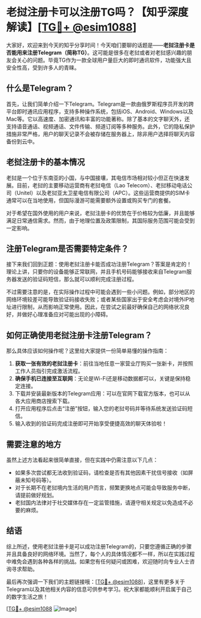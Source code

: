 # 老挝注册卡可以注册TG吗？【知乎深度解读】[[TG💪+ @esim1088](https://t.me/s/esim1088)]

大家好，欢迎来到今天的知乎分享时间！今天咱们要聊的话题是——**老挝注册卡是否能用来注册Telegram（简称TG）**。这可能是很多在老挝或者对老挝感兴趣的朋友会关心的问题。毕竟TG作为一款全球用户量巨大的即时通讯软件，功能强大且安全性高，受到许多人的青睐。

## 什么是Telegram？

首先，让我们简单介绍一下Telegram。Telegram是一款由俄罗斯程序员开发的跨平台即时通讯应用程序，支持多种操作系统，包括iOS、Android、Windows以及Mac等。它以高速度、加密通讯和丰富的功能著称。除了基本的文字聊天外，还支持语音通话、视频通话、文件传输、频道订阅等多种服务。此外，它的隐私保护措施非常严格，用户的聊天记录不会被存储在服务器上，除非用户选择将聊天内容备份到云中。

## 老挝注册卡的基本情况

老挝是一个位于东南亚的小国，与中国接壤，其电信市场相对较小但正在快速发展。目前，老挝的主要移动运营商有老挝电信（Lao Telecom）、老挝移动电话公司（Unitel）以及老挝亚太卫星电信有限公司（APC）。这些运营商提供的SIM卡通常可以在当地使用，但国际漫游可能需要额外设置或购买专门的套餐。

对于希望在国外使用的用户来说，老挝注册卡的优势在于价格较为低廉，并且能够满足日常通信需求。然而，由于地理位置及政策限制，其国际服务范围可能会受到一定影响。

## 注册Telegram是否需要特定条件？

接下来我们回到正题：使用老挝注册卡能否成功注册Telegram？答案是肯定的！理论上讲，只要你的设备能够正常联网，并且手机号码能够接收来自Telegram服务器发送的验证码短信，那么就可以顺利完成注册过程。

不过需要注意的是，在实际操作过程中可能会遇到一些小问题。例如，部分地区的网络环境较差可能导致验证码接收失败；或者某些国家出于安全考虑会对境外IP地址进行限制，从而影响正常使用。因此，在尝试之前最好确保自己的网络状况良好，并做好心理准备应对可能出现的小障碍。

## 如何正确使用老挝注册卡注册Telegram？

那么具体应该如何操作呢？这里给大家提供一份简单易懂的操作指南：

1. **获取一张有效的老挝注册卡**：前往当地任意一家营业厅购买一张新卡，并按照工作人员指引完成激活流程。
2. **确保手机已连接至互联网**：无论是Wi-Fi还是移动数据都可以，关键是保持稳定连接。
3. 下载并安装最新版本的Telegram应用：可以在官网下载官方版本，也可以从各大应用商店搜索下载。
4. 打开应用程序后点击“注册”按钮，输入您的老挝号码并等待系统发送验证码短信。
5. 输入收到的验证码完成注册即可开始享受便捷高效的聊天体验啦！

## 需要注意的地方

虽然上述方法看起来很简单直接，但在实践中仍需注意以下几点：

- 如果多次尝试都无法收到验证码，请检查是否有其他因素干扰信号接收（如屏蔽未知号码等）。
- 对于长期不在老挝境内生活的用户而言，频繁更换地点可能会导致服务中断，请提前做好规划。
- 老挝国内法律对于社交媒体存在一定监管措施，请遵守相关规定以免造成不必要的麻烦。

## 结语

综上所述，使用老挝注册卡是可以成功注册Telegram的，只要您遵循正确的步骤并且具备良好的网络环境。当然了，每个人的具体情况都不一样，所以在实践过程中难免会遇到各种各样的挑战。如果您有任何疑问或困难，欢迎随时向专业人士咨询寻求帮助。

最后再次强调一下我们的主题链接哦：[[TG💪+ @esim1088](https://t.me/s/esim1088)]，这里有更多关于Telegram以及其他相关内容的信息可供参考学习。祝大家都能顺利开启属于自己的数字生活之旅！

[[TG💪+ @esim1088](https://t.me/s/esim1088) ![Image](https://i.postimg.cc/4NQfJmqS/Snipaste-2025-05-13-00-14-12.png)]